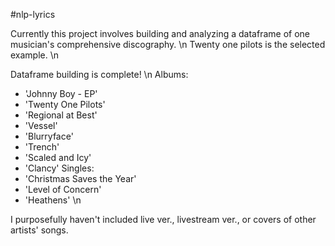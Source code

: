 #nlp-lyrics

Currently this project involves building and analyzing a dataframe of one musician's comprehensive discography. \n
Twenty one pilots is the selected example. \n

Dataframe building is complete! \n
Albums:
* 'Johnny Boy - EP'
* 'Twenty One Pilots'
* 'Regional at Best'
* 'Vessel'
* 'Blurryface'
* 'Trench'
* 'Scaled and Icy'
* 'Clancy'
Singles:
* 'Christmas Saves the Year'
* 'Level of Concern'
* 'Heathens' \n

I purposefully haven't included live ver., livestream ver., or covers of other artists' songs.

